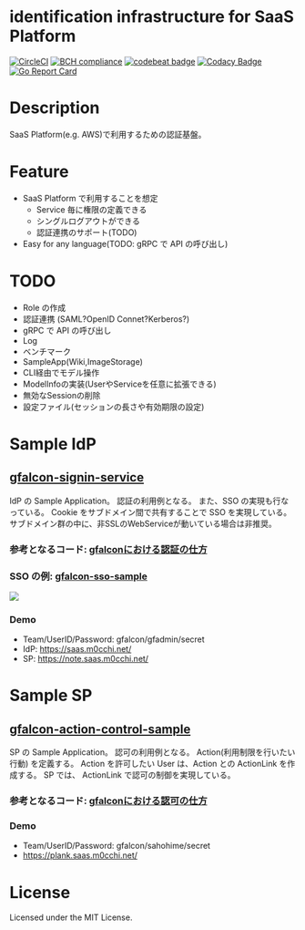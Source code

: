 # identification infrastructure for SaaS Platform
[![CircleCI](https://circleci.com/gh/m0cchi/gfalcon.svg?style=svg)](https://circleci.com/gh/m0cchi/gfalcon)
[![BCH compliance](https://bettercodehub.com/edge/badge/m0cchi/gfalcon?branch=master)](https://bettercodehub.com/)
[![codebeat badge](https://codebeat.co/badges/c50993b8-1cbc-4e6a-ad94-43c31c30d020)](https://codebeat.co/projects/github-com-m0cchi-gfalcon-master)
[![Codacy Badge](https://api.codacy.com/project/badge/Grade/d683d6b0287b4d7cb11c6a2893768006)](https://www.codacy.com/app/boom.boom.planet/gfalcon?utm_source=github.com&amp;utm_medium=referral&amp;utm_content=m0cchi/gfalcon&amp;utm_campaign=Badge_Grade)
[![Go Report Card](https://goreportcard.com/badge/github.com/m0cchi/gfalcon)](https://goreportcard.com/report/github.com/m0cchi/gfalcon)

# Description
SaaS Platform(e.g. AWS)で利用するための認証基盤。

# Feature
- SaaS Platform で利用することを想定
   - Service 毎に権限の定義できる
   - シングルログアウトができる
   - 認証連携のサポート(TODO)
- Easy for any language(TODO: gRPC で API の呼び出し)

# TODO
- Role の作成
- 認証連携 (SAML?OpenID Connet?Kerberos?)
- gRPC で API の呼び出し
- Log
- ベンチマーク
- SampleApp(Wiki,ImageStorage)
- CLI経由でモデル操作
- ModelInfoの実装(UserやServiceを任意に拡張できる)
- 無効なSessionの削除
- 設定ファイル(セッションの長さや有効期限の設定)

# Sample IdP
## [gfalcon-signin-service](https://github.com/m0cchi/gfalcon-signin-service)
IdP の Sample Application。
認証の利用例となる。
また、SSO の実現も行なっている。
Cookie をサブドメイン間で共有することで SSO を実現している。
サブドメイン群の中に、非SSLのWebServiceが動いている場合は非推奨。
### 参考となるコード: [gfalconにおける認証の仕方](https://github.com/m0cchi/gfalcon-signin-service/blob/master/app/server.go#L58-L71)
### SSO の例: [gfalcon-sso-sample](https://github.com/m0cchi/gfalcon-sso-sample)
![](https://i.gyazo.com/1cde44d51b4356e8cedbc8029b9be131.gif)
### Demo
- Team/UserID/Password: gfalcon/gfadmin/secret
- IdP: https://saas.m0cchi.net/
- SP:  https://note.saas.m0cchi.net/

# Sample SP
## [gfalcon-action-control-sample](https://github.com/m0cchi/gfalcon-action-control-sample)
SP の Sample Application。
認可の利用例となる。
Action(利用制限を行いたい行動) を定義する。
Action を許可したい User は、Action との ActionLink を作成する。
SP では、 ActionLink で認可の制御を実現している。
### 参考となるコード: [gfalconにおける認可の仕方](https://github.com/m0cchi/gfalcon-action-control-sample/blob/master/server.go#L93-L97)
### Demo
- Team/UserID/Password: gfalcon/sahohime/secret
- https://plank.saas.m0cchi.net/

# License
Licensed under the MIT License.
